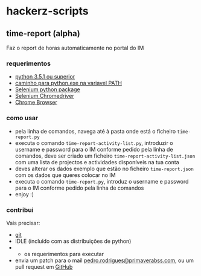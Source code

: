 # hackerz-scripts

## time-report (alpha)
Faz o report de horas automaticamente no portal do IM

### requerimentos
* [python 3.5.1 ou superior](https://www.python.org/downloads/)
* [caminho para python.exe na variavel PATH](http://stackoverflow.com/questions/3701646/how-to-add-to-the-pythonpath-in-windows-7)
* [Selenium python package](http://selenium-python.readthedocs.org/installation.html)
* [Selenium Chromedriver](https://sites.google.com/a/chromium.org/chromedriver/downloads)
* [Chrome Browser](https://www.google.com/chrome/browser/desktop/)

### como usar
* pela linha de comandos, navega até à pasta onde está o ficheiro `time-report.py`
* executa o comando `time-report-activity-list.py`, introduzir o username e password para o IM conforme pedido pela linha de comandos, deve ser criado um ficheiro `time-report-activity-list.json` com uma lista de projectos e actividades disponíveis na tua conta
* deves alterar os dados exemplo que estão no ficheiro `time-report.json` com os dados que queres colocar no IM
* executa o comando `time-report.py`, introduz o username e password para o IM conforme pedido pela linha de comandos
* enjoy :)

### contribui
Vais precisar:
* [git](https://git-scm.com/)
* IDLE (incluído com as distribuições de python)
* + os requerimentos para executar
* envia um patch para o mail [pedro.rodrigues@primaverabss.com](mailto:pedro.rodrigues@primaverabss.com), ou um pull request em [GitHub](https://github.com/PrimaveraBSS/hackerz-scripts)
